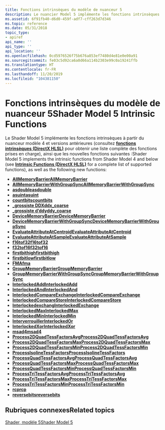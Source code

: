 ```yaml
---
title: Fonctions intrinsèques du modèle de nuanceur 5
description: Le nuancier Model 5 implémente les fonctions intrinsèques à partir du nuanceur modèle 4 et versions antérieures (consultez fonctions intrinsèques (DirectX HLSL) pour obtenir une liste complète des fonctions prises en charge), ainsi que les nouvelles fonctions suivantes
ms.assetid: 6f91fb40-d6d0-459f-adf7-cff263d7d346
ms.topic: reference
ms.date: 05/31/2018
topic_type:
- apiref
api_name: ''
api_type: ''
api_location: ''
ms.openlocfilehash: 0cd5976526f75b676a853ef7480d4e81e0e00a91
ms.sourcegitcommit: fe03c5d92ca6a0d66a114b2303e99c0a19241ffb
ms.translationtype: HT
ms.contentlocale: fr-FR
ms.lasthandoff: 11/20/2019
ms.locfileid: "104381150"
---
```

# <a name="shader-model-5-intrinsic-functions"></a><span data-ttu-id="3380b-103">Fonctions intrinsèques du modèle de nuanceur 5</span><span class="sxs-lookup"><span data-stu-id="3380b-103">Shader Model 5 Intrinsic Functions</span></span>

<span data-ttu-id="3380b-104">Le Shader Model 5 implémente les fonctions intrinsèques à partir du nuanceur modèle 4 et versions antérieures (consultez [**fonctions intrinsèques (DirectX HLSL)**](dx-graphics-hlsl-intrinsic-functions.md) pour obtenir une liste complète des fonctions prises en charge), ainsi que les nouvelles fonctions suivantes :</span><span class="sxs-lookup"><span data-stu-id="3380b-104">Shader Model 5 implements the intrinsic functions from Shader Model 4 and below (see [**Intrinsic Functions (DirectX HLSL)**](dx-graphics-hlsl-intrinsic-functions.md) for a complete list of supported functions), as well as the following new functions:</span></span>

-   [<span data-ttu-id="3380b-105">**AllMemoryBarrier**</span><span class="sxs-lookup"><span data-stu-id="3380b-105">**AllMemoryBarrier**</span></span>](allmemorybarrier.md)
-   [<span data-ttu-id="3380b-106">**AllMemoryBarrierWithGroupSync**</span><span class="sxs-lookup"><span data-stu-id="3380b-106">**AllMemoryBarrierWithGroupSync**</span></span>](allmemorybarrierwithgroupsync.md)
-   [<span data-ttu-id="3380b-107">**asdouble**</span><span class="sxs-lookup"><span data-stu-id="3380b-107">**asdouble**</span></span>](asdouble.md)
-   [<span data-ttu-id="3380b-108">**asuint**</span><span class="sxs-lookup"><span data-stu-id="3380b-108">**asuint**</span></span>](asuint.md)
-   [<span data-ttu-id="3380b-109">**countbits**</span><span class="sxs-lookup"><span data-stu-id="3380b-109">**countbits**</span></span>](countbits.md)
-   [<span data-ttu-id="3380b-110">**\_grossiste DDX**</span><span class="sxs-lookup"><span data-stu-id="3380b-110">**ddx\_coarse**</span></span>](ddx-coarse.md)
-   [<span data-ttu-id="3380b-111">**\_grossiste d’ddy**</span><span class="sxs-lookup"><span data-stu-id="3380b-111">**ddy\_coarse**</span></span>](ddy-coarse.md)
-   [<span data-ttu-id="3380b-112">**DeviceMemoryBarrier**</span><span class="sxs-lookup"><span data-stu-id="3380b-112">**DeviceMemoryBarrier**</span></span>](devicememorybarrier.md)
-   [<span data-ttu-id="3380b-113">**DeviceMemoryBarrierWithGroupSync**</span><span class="sxs-lookup"><span data-stu-id="3380b-113">**DeviceMemoryBarrierWithGroupSync**</span></span>](devicememorybarrierwithgroupsync.md)
-   [<span data-ttu-id="3380b-114">**EvaluateAttributeAtCentroid**</span><span class="sxs-lookup"><span data-stu-id="3380b-114">**EvaluateAttributeAtCentroid**</span></span>](evaluateattributeatcentroid.md)
-   [<span data-ttu-id="3380b-115">**EvaluateAttributeAtSample**</span><span class="sxs-lookup"><span data-stu-id="3380b-115">**EvaluateAttributeAtSample**</span></span>](evaluateattributeatsample.md)
-   [<span data-ttu-id="3380b-116">**f16tof32**</span><span class="sxs-lookup"><span data-stu-id="3380b-116">**f16tof32**</span></span>](f16tof32.md)
-   [<span data-ttu-id="3380b-117">**f32tof16**</span><span class="sxs-lookup"><span data-stu-id="3380b-117">**f32tof16**</span></span>](f32tof16.md)
-   [<span data-ttu-id="3380b-118">**firstbithigh**</span><span class="sxs-lookup"><span data-stu-id="3380b-118">**firstbithigh**</span></span>](firstbithigh.md)
-   [<span data-ttu-id="3380b-119">**firstbitlow**</span><span class="sxs-lookup"><span data-stu-id="3380b-119">**firstbitlow**</span></span>](firstbitlow.md)
-   [<span data-ttu-id="3380b-120">**FMA**</span><span class="sxs-lookup"><span data-stu-id="3380b-120">**fma**</span></span>](dx-graphics-hlsl-fma.md)
-   [<span data-ttu-id="3380b-121">**GroupMemoryBarrier**</span><span class="sxs-lookup"><span data-stu-id="3380b-121">**GroupMemoryBarrier**</span></span>](groupmemorybarrier.md)
-   [<span data-ttu-id="3380b-122">**GroupMemoryBarrierWithGroupSync**</span><span class="sxs-lookup"><span data-stu-id="3380b-122">**GroupMemoryBarrierWithGroupSync**</span></span>](groupmemorybarrierwithgroupsync.md)
-   [<span data-ttu-id="3380b-123">**InterlockedAdd**</span><span class="sxs-lookup"><span data-stu-id="3380b-123">**InterlockedAdd**</span></span>](interlockedadd.md)
-   [<span data-ttu-id="3380b-124">**InterlockedAnd**</span><span class="sxs-lookup"><span data-stu-id="3380b-124">**InterlockedAnd**</span></span>](interlockedand.md)
-   [<span data-ttu-id="3380b-125">**InterlockedCompareExchange**</span><span class="sxs-lookup"><span data-stu-id="3380b-125">**InterlockedCompareExchange**</span></span>](interlockedcompareexchange.md)
-   [<span data-ttu-id="3380b-126">**InterlockedCompareStore**</span><span class="sxs-lookup"><span data-stu-id="3380b-126">**InterlockedCompareStore**</span></span>](interlockedcomparestore.md)
-   [<span data-ttu-id="3380b-127">**Interlockedexchang**</span><span class="sxs-lookup"><span data-stu-id="3380b-127">**InterlockedExchange**</span></span>](interlockedexchange.md)
-   [<span data-ttu-id="3380b-128">**InterlockedMax**</span><span class="sxs-lookup"><span data-stu-id="3380b-128">**InterlockedMax**</span></span>](interlockedmax.md)
-   [<span data-ttu-id="3380b-129">**InterlockedMin**</span><span class="sxs-lookup"><span data-stu-id="3380b-129">**InterlockedMin**</span></span>](interlockedmin.md)
-   [<span data-ttu-id="3380b-130">**Interverrouiller**</span><span class="sxs-lookup"><span data-stu-id="3380b-130">**InterlockedOr**</span></span>](interlockedor.md)
-   [<span data-ttu-id="3380b-131">**InterlockedXor**</span><span class="sxs-lookup"><span data-stu-id="3380b-131">**InterlockedXor**</span></span>](interlockedxor.md)
-   [<span data-ttu-id="3380b-132">**msad4**</span><span class="sxs-lookup"><span data-stu-id="3380b-132">**msad4**</span></span>](dx-graphics-hlsl-msad4.md)
-   [<span data-ttu-id="3380b-133">**Process2DQuadTessFactorsAvg**</span><span class="sxs-lookup"><span data-stu-id="3380b-133">**Process2DQuadTessFactorsAvg**</span></span>](process2dquadtessfactorsavg.md)
-   [<span data-ttu-id="3380b-134">**Process2DQuadTessFactorsMax**</span><span class="sxs-lookup"><span data-stu-id="3380b-134">**Process2DQuadTessFactorsMax**</span></span>](process2dquadtessfactorsmax.md)
-   [<span data-ttu-id="3380b-135">**Process2DQuadTessFactorsMin**</span><span class="sxs-lookup"><span data-stu-id="3380b-135">**Process2DQuadTessFactorsMin**</span></span>](process2dquadtessfactorsmin.md)
-   [<span data-ttu-id="3380b-136">**ProcessIsolineTessFactors**</span><span class="sxs-lookup"><span data-stu-id="3380b-136">**ProcessIsolineTessFactors**</span></span>](processisolinetessfactors.md)
-   [<span data-ttu-id="3380b-137">**ProcessQuadTessFactorsAvg**</span><span class="sxs-lookup"><span data-stu-id="3380b-137">**ProcessQuadTessFactorsAvg**</span></span>](processquadtessfactorsavg.md)
-   [<span data-ttu-id="3380b-138">**ProcessQuadTessFactorsMax**</span><span class="sxs-lookup"><span data-stu-id="3380b-138">**ProcessQuadTessFactorsMax**</span></span>](processquadtessfactorsmax.md)
-   [<span data-ttu-id="3380b-139">**ProcessQuadTessFactorsMin**</span><span class="sxs-lookup"><span data-stu-id="3380b-139">**ProcessQuadTessFactorsMin**</span></span>](processquadtessfactorsmin.md)
-   [<span data-ttu-id="3380b-140">**ProcessTriTessFactorsAvg**</span><span class="sxs-lookup"><span data-stu-id="3380b-140">**ProcessTriTessFactorsAvg**</span></span>](processtritessfactorsavg.md)
-   [<span data-ttu-id="3380b-141">**ProcessTriTessFactorsMax**</span><span class="sxs-lookup"><span data-stu-id="3380b-141">**ProcessTriTessFactorsMax**</span></span>](processtritessfactorsmax.md)
-   [<span data-ttu-id="3380b-142">**ProcessTriTessFactorsMin**</span><span class="sxs-lookup"><span data-stu-id="3380b-142">**ProcessTriTessFactorsMin**</span></span>](processtritessfactorsmin.md)
-   [<span data-ttu-id="3380b-143">**rcp**</span><span class="sxs-lookup"><span data-stu-id="3380b-143">**rcp**</span></span>](rcp.md)
-   [<span data-ttu-id="3380b-144">**reversebits**</span><span class="sxs-lookup"><span data-stu-id="3380b-144">**reversebits**</span></span>](reversebits.md)

## <a name="related-topics"></a><span data-ttu-id="3380b-145">Rubriques connexes</span><span class="sxs-lookup"><span data-stu-id="3380b-145">Related topics</span></span>

<dl> <dt>

[<span data-ttu-id="3380b-146">Shader, modèle 5</span><span class="sxs-lookup"><span data-stu-id="3380b-146">Shader Model 5</span></span>](d3d11-graphics-reference-sm5.md)
</dt> </dl>

 

 




